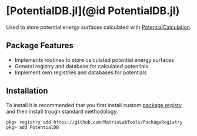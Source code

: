 # [PotentialDB.jl](@id PotentialDB.jl)

Used to store potential energy surfaces calculated with
[PotentialCalculation](https://github.com/MatrixLabTools/PotentialCalculation.jl).

## Package Features

- Implements routines to store calculated potential energy surfaces
- General registry and database for calculated potentials
- Implement own registries and databases for potentials

## Installation

To install it is recommended that you first install custom
[package registy](https://github.com/MatrixLabTools/PackageRegistry)
and then install trough standard methodology.

```
pkg> registry add https://github.com/MatrixLabTools/PackageRegistry
pkg> add PotentialDB
```

